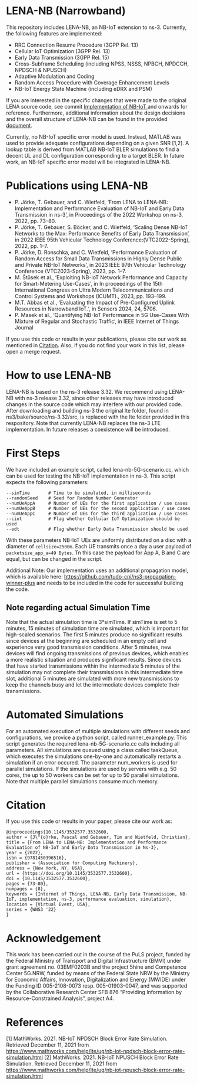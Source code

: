# LENA-NB (Narrowband)
This repository includes LENA-NB, an NB-IoT extension to ns-3. Currently, the following features are implemented:

- RRC Connection Resume Procedure (3GPP Rel. 13)
- Cellular IoT Optimization (3GPP Rel. 13)
- Early Data Transmission (3GPP Rel. 15)
- Cross-Subframe Scheduling (including NPSS, NSSS, NPBCH, NPDCCH, NPDSCH & NPUSCH)
- Adaptive Modulation and Coding 
- Random Access Procedure with Coverage Enhancement Levels
- NB-IoT Energy State Machine (including eDRX and PSM)

If you are interested in the specific changes that were made to the original LENA source code, see commit [Implementation of NB-IoT
](https://github.com/tudo-cni/ns3-lena-nb/commit/aebee244bdc8f95264b85df34042edcb393057b1) and onwards for reference. Furthermore, additional information about the design decisions and the overall structure of LENA-NB can be found in the provided [document](https://github.com/tudo-cni/ns3-lena-nb/blob/main/LENA-NB_Additional_Information.pdf).

Currently, no NB-IoT specific error model is used. Instead, MATLAB was used to provide adequate configurations depending on a given SNR [1,2]. 
A lookup table is derived from MATLAB NB-IoT BLER simulations to find a decent UL and DL configuration corresponding to a target BLER.
In future work, an NB-IoT specific error model will be integrated in LENA-NB.

# Publications using LENA-NB
- P. Jörke, T. Gebauer, and C. Wietfeld, ‘From LENA to LENA-NB: Implementation and Performance Evaluation of NB-IoT and Early Data Transmission in ns-3’, in Proceedings of the 2022 Workshop on ns-3, 2022, pp. 73–80.
- P. Jörke, T. Gebauer, S. Böcker, and C. Wietfeld, ‘Scaling Dense NB-IoT Networks to the Max: Performance Benefits of Early Data Transmission’, in 2022 IEEE 95th Vehicular Technology Conference:(VTC2022-Spring), 2022, pp. 1–7.
- P. Jörke, D. Ronschka, and C. Wietfeld, ‘Performance Evaluation of Random Access for Small Data Transmissions in Highly Dense Public and Private NB-IoT Networks’, in 2023 IEEE 97th Vehicular Technology Conference (VTC2023-Spring), 2023, pp. 1–7.
- M. Štůsek et al., ‘Exploiting NB-IoT Network Performance and Capacity for Smart-Metering Use-Cases’, in In proceedings of the 15th International Congress on Ultra Modern Telecommunications and Control Systems and Workshops (ICUMT)., 2023, pp. 193–199.
- M.T. Abbas et al., ‘Evaluating the Impact of Pre-Configured Uplink Resources in Narrowband IoT.‘, in Sensors 2024, 24, 5706.
- P. Masek et al., ‘Quantifying NB-IoT Performance in 5G Use-Cases With Mixture of Regular and Stochastic Traffic‘, in IEEE Internet of Things Journal
  
If you use this code or results in your publications, please cite our work as mentioned in [Citation](#citation). Also, if you do not find your work in this list, please open a merge request. 
# How to use LENA-NB 

LENA-NB is based on the ns-3 release 3.32. We recommend using LENA-NB with ns-3 release 3.32, since other releases may have introduced changes in the source code 
which may interfere with our provided code. 
After downloading and building ns-3 the original lte folder, found in ns3/bake/source/ns-3.32/src, is replaced with the lte folder provided in this respository. 
Note that currently LENA-NB replaces the ns-3 LTE implementation. In future releases a coexistence will be introduced. 

# First Steps 

We have included an example script, called lena-nb-5G-scenario.cc, which can be used for testing the NB-IoT implementation in ns-3. This script expects the 
following parameters:

```
--simTime       # Time to be simulated, in milliseconds
--randomSeed    # Seed for Random Number Generator
--numUeAppA     # Number of UEs for the first application / use cases
--numUeAppB     # Number of UEs for the second application / use cases
--numUeAppC     # Number of UEs for the third application / use cases
--ciot          # Flag whether Cellular IoT Optimization should be used
--edt           # Flag whether Early Data Transmission should be used
```

With these parameters NB-IoT UEs are uniformly distributed on a disc with a diameter of ```cellsize=2500m```. Each UE transmits once a day a user payload 
of ```packetsize_app_a=49 Bytes```. Tn this case the payload for App A, B and C are equal, but can be changed in the script.

Additional Note: 
Our implementation uses an additional propagation model, which is available here: https://github.com/tudo-cni/ns3-propagation-winner-plus and needs to be included in the code for successful building the code.

## Note regarding actual Simulation Time
Note that the actual simulation time is 3*simTime. If simTime is set to 5 minutes, 15 minutes of simulation time are simulated, which is important for high-scaled 
scenarios. The first 5 minutes produce no significant results since devices at the beginning are scheduled in an empty cell and experience very good transmission 
conditions. After 5 minutes, new devices will find ongoing transmissions of previous devices, which enables a more realistic situation and produces significant 
results. Since devices that have started transmissions within the intermediate 5 minutes of the simulation may not complete their transmissions in this intermediate 
time slot, additional 5 minutes are simulated with more new transmissions to keep the channels busy and let the intermediate devices complete their transmissions.

# Automated Simulations  

For an automated execution of multiple simulations with different seeds and configurations, we provice a python script, called runner_example.py. This script 
generates the required lena-nb-5G-scenario.cc calls including all parameters. All simulations are queued using a class called taskQueue, which executes the simulations 
one-by-one and automatically restarts a simulation if an error occured. The parameter num_workers is used for parallel simulations. If the simulations are used by 
servers with e.g. 50 cores, the up to 50 workers can be set for up to 50 parallel simulations. Note that multiple parallel simulations consume much memory. 

# Citation
If you use this code or results in your paper, please cite our work as:
```
@inproceedings{10.1145/3532577.3532600,
author = {J\"{o}rke, Pascal and Gebauer, Tim and Wietfeld, Christian},
title = {From LENA to LENA-NB: Implementation and Performance Evaluation of NB-IoT and Early Data Transmission in Ns-3},
year = {2022},
isbn = {9781450396516},
publisher = {Association for Computing Machinery},
address = {New York, NY, USA},
url = {https://doi.org/10.1145/3532577.3532600},
doi = {10.1145/3532577.3532600},
pages = {73–80},
numpages = {8},
keywords = {Internet of Things, LENA-NB, Early Data Transmission, NB-IoT, implementation, ns-3, performance evaluation, simulation},
location = {Virtual Event, USA},
series = {WNS3 '22}
}
```

# Acknowledgement
This work has been carried out in the course of the PuLS project, funded by the Federal Ministry of Transport and Digital Infrastructure (BMVI) under grant agreement no. 03EMF0203B and the project 5hine and Competence Center 5G.NRW, funded by means of the Federal State NRW by the Ministry for Economic Affairs, Innovation, Digitalization and Energy (MWIDE) under the Funding ID 005-2108-0073 resp. 005-01903-0047, and was supported by the Collaborative Research Center SFB 876 “Providing Information by Resource-Constrained Analysis”, project A4.

# References

[1] MathWorks. 2021. NB-IoT NPDSCH Block Error Rate Simulation. Retrieved December 11, 2021 from https://www.mathworks.com/help/lte/ug/nb-iot-npdsch-block-error-rate-simulation.html
[2] MathWorks. 2021. NB-IoT NPUSCH Block Error Rate Simulation. Retrieved December 11, 2021 from https://www.mathworks.com/help/lte/ug/nb-iot-npusch-block-error-rate-simulation.html
